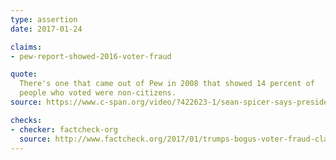 ```yaml
---
type: assertion
date: 2017-01-24

claims:
- pew-report-showed-2016-voter-fraud

quote:
  There's one that came out of Pew in 2008 that showed 14 percent of
  people who voted were non-citizens.
source: https://www.c-span.org/video/?422623-1/sean-spicer-says-president-believes-voter-fraud-occurred-2016

checks:
- checker: factcheck-org
  source: http://www.factcheck.org/2017/01/trumps-bogus-voter-fraud-claims-revisited/
---
```

